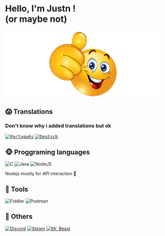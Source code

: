 





# Hello, I'm **Justn** ! <br> (or maybe not)
![alt-text](./assets/wow.png "It's me Mario!")
## 😱 Translations
 ### Don't know why i added translations but ok
<kbd>[<img title="Português" alt="Português" src="https://gcore.jsdelivr.net/gh/hampusborgos/country-flags@main/svg/pt.svg" width="22">](https://github.com/Random-user-doing-random-stuff/Random-user-doing-random-stuff/blob/main/translations/README_PT.md)</kbd>
<kbd>[<img title="Deutsch" alt="Deutsch" src="https://gcore.jsdelivr.net/gh/hampusborgos/country-flags@main/svg/de.svg" width="22">](https://github.com/Random-user-doing-random-stuff/Random-user-doing-random-stuff/blob/main/translations/README_DE.md)</kbd>
<!--<kbd>[<img title="English" alt="English" width="22" src="https://gcore.jsdelivr.net/gh/hampusborgos/country-flags@main/svg/us.svg">](ok.com)</kbd> -->

## 🐵 Proggraming languages
![C](https://img.shields.io/badge/c-%2300599C.svg?style=for-the-badge&logo=c&logoColor=white) 
![Java](https://img.shields.io/badge/java-%23ED8B00.svg?style=for-the-badge&logo=openjdk&logoColor=white)
![NodeJS](https://img.shields.io/badge/node.js-6DA55F?style=for-the-badge&logo=node.js&logoColor=white)

Nodejs mostly for API interaction 🗿

## 🔧 Tools
![Fiddler](https://img.shields.io/badge/Fiddler-66e710?style=for-the-badge&logo=progress&logoColor=white)
![Postman](https://img.shields.io/badge/postman-ff6c37?style=for-the-badge&logo=postman&logoColor=white)

## 🔗 Others

[![Discord](https://img.shields.io/badge/Discord-7289da.svg?style=for-the-badge&logo=discord&logoColor=white)](https://discord.gg/wwbtSVbc)
[![Steam](https://img.shields.io/badge/steam-1b2838.svg?style=for-the-badge&logo=steam&logoColor=white)](https://steamcommunity.com/profiles/76561199138903684)
[![Mr. Beast](https://img.shields.io/badge/Mr.%20Beast-FF0000.svg?style=for-the-badge&logo=youtube&logoColor=white)](https://www.youtube.com/channel/UCX6OQ3DkcsbYNE6H8uQQuVA)